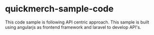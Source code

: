 # quickmerch-sample-code
This code sample is following API centric approach. This sample is built using angularjs as frontend framework and laravel to develop API's.
